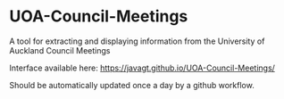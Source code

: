 # UOA-Council-Meetings

A tool for extracting and displaying information from the University of Auckland Council Meetings

Interface available here: https://javagt.github.io/UOA-Council-Meetings/

Should be automatically updated once a day by a github workflow.
